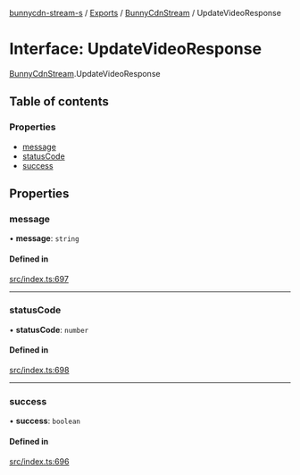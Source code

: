 [bunnycdn-stream-s](../README.md) / [Exports](../modules.md) / [BunnyCdnStream](../modules/BunnyCdnStream.md) / UpdateVideoResponse

# Interface: UpdateVideoResponse

[BunnyCdnStream](../modules/BunnyCdnStream.md).UpdateVideoResponse

## Table of contents

### Properties

- [message](BunnyCdnStream.UpdateVideoResponse.md#message)
- [statusCode](BunnyCdnStream.UpdateVideoResponse.md#statuscode)
- [success](BunnyCdnStream.UpdateVideoResponse.md#success)

## Properties

### message

• **message**: `string`

#### Defined in

[src/index.ts:697](https://github.com/Sterrenhemel/bunnycdn-stream/blob/8ddf88a/src/index.ts#L697)

___

### statusCode

• **statusCode**: `number`

#### Defined in

[src/index.ts:698](https://github.com/Sterrenhemel/bunnycdn-stream/blob/8ddf88a/src/index.ts#L698)

___

### success

• **success**: `boolean`

#### Defined in

[src/index.ts:696](https://github.com/Sterrenhemel/bunnycdn-stream/blob/8ddf88a/src/index.ts#L696)
